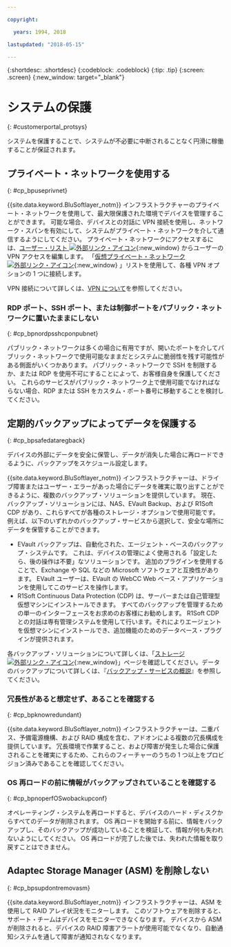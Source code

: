 ```yaml
---

copyright:

  years: 1994, 2018

lastupdated: "2018-05-15"

---
```


{:shortdesc: .shortdesc}
{:codeblock: .codeblock}
{:tip: .tip}
{:screen: .screen}
{:new_window: target="_blank"}


# システムの保護
{: #customerportal_protsys}

システムを保護することで、システムが不必要に中断されることなく円滑に稼働することが保証されます。

## プライベート・ネットワークを使用する
{: #cp_bpuseprivnet}

{{site.data.keyword.BluSoftlayer_notm}} インフラストラクチャーのプライベート・ネットワークを使用して、最大限保護された環境でデバイスを管理することができます。 可能な場合、デバイスとの対話に VPN 接続を使用し、ネットワーク・スパンを有効にして、システムがプライベート・ネットワークを介して通信するようにしてください。 プライベート・ネットワークにアクセスするには、[ユーザー・リスト ![外部リンク・アイコン](../icons/launch-glyph.svg)](https://control.softlayer.com/account/user/list){:new_window} からユーザーの VPN アクセスを編集します。 「[仮想プライベート・ネットワーク ![外部リンク・アイコン](../icons/launch-glyph.svg)](http://www.softlayer.com/vpn-access){:new_window} 」リストを使用して、各種 VPN オプションの 1 つに接続します。

VPN 接続について詳しくは、[VPN について](/docs/infrastructure/iaas-vpn/about-vpn.html)を参照してください。

### RDP ポート、SSH ポート、または制御ポートをパブリック・ネットワークに置いたままにしない
{: #cp_bpnordpsshcponpubnet}

パブリック・ネットワークは多くの場合に有用ですが、開いたポートを介してパブリック・ネットワークで使用可能なままだとシステムに脆弱性を残す可能性がある側面がいくつかあります。 パブリック・ネットワークで SSH を制限するか、または RDP を使用不可にすることによって、お客様自身を保護してください。 これらのサービスがパブリック・ネットワーク上で使用可能でなければならない場合、RDP または SSH をカスタム・ポート番号に移動することを検討してください。

## 定期的バックアップによってデータを保護する
{: #cp_bpsafedataregback}

デバイスの外部にデータを安全に保管し、データが消失した場合に再ロードできるように、バックアップをスケジュール設定します。

{{site.data.keyword.BluSoftlayer_notm}} インフラストラクチャーは、ドライブ障害またはユーザー・エラーがあった場合にデータを確実に取り出すことができるように、複数のバックアップ・ソリューションを提供しています。 現在、バックアップ・ソリューションには、NAS、EVault Backup、および R1Soft CDP があり、これらすべてが各種のストレージ・オプションで使用可能です。
例えば、以下のいずれかのバックアップ・サービスから選択して、安全な場所にデータを保管することができます。
  * EVault バックアップは、自動化された、エージェント・ベースのバックアップ・システムです。 これは、デバイスの管理によく使用される「設定したら、後の操作は不要」なソリューションです。 追加のプラグインを使用することで、Exchange や SQL などの Microsoft ソフトウェアと互換性があります。 EVault ユーザーは、EVault の WebCC Web ベース・アプリケーションを使用してこのサービスを操作します。
  * R1Soft Continuous Data Protection (CDP) は、サーバーまたは自己管理型仮想マシンにインストールできます。 すべてのバックアップを管理するための単一のインターフェースをお求めのお客様にお勧めします。 R1Soft CDP との対話は専有管理システムを使用して行います。それによりエージェントを仮想マシンにインストールでき、追加機能のためのデータベース・プラグインが提供されます。

 各バックアップ・ソリューションについて詳しくは、「[ストレージ ![外部リンク・アイコン](../icons/launch-glyph.svg)](http://www.softlayer.com/services/storagelayer/){:new_window}」ページを確認してください。データのバックアップについて詳しくは、『[バックアップ・サービスの概説](/docs/infrastructure/Backup/index.html)』を参照してください。

### 冗長性があると想定せず、あることを確認する
{: #cp_bpknowredundant}

{{site.data.keyword.BluSoftlayer_notm}} インフラストラクチャーは、二重パス、予備電源機構、および RAID 構成を含む、アドオンによる複数の冗長構成を提供しています。 冗長環境で作業すること、および障害が発生した場合に保護されることを確実にするため、これらのフィーチャーのうちの 1 つ以上をプロビジョン済みであることを確認してください。

### OS 再ロードの前に情報がバックアップされていることを確認する
{: #cp_bpnoperfOSwobackupconf}

オペレーティング・システムを再ロードすると、デバイスのハード・ディスクからすべてのデータが削除されます。 OS 再ロードを開始する前に、情報をバックアップし、そのバックアップが成功していることを検証して、情報が何も失われないようにしてください。 OS 再ロードが完了した後では、失われた情報を取り戻すことはできません。

## Adaptec Storage Manager (ASM) を削除しない
{: #cp_bpsupdontremovasm}

 {{site.data.keyword.BluSoftlayer_notm}} インフラストラクチャーは、ASM を使用して RAID アレイ状況をモニターします。 このソフトウェアを削除すると、サポート・チームはデバイスをモニターできなくなります。 デバイスから ASM が削除されると、デバイスの RAID 障害アラートが使用可能でなくなり、自動通知システムを通して障害が通知されなくなります。
